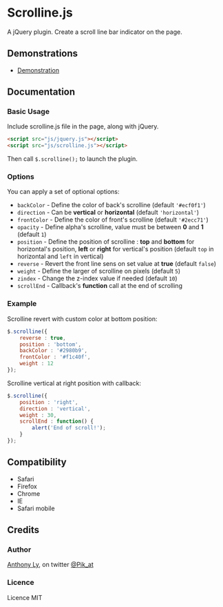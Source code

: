 Scrolline.js
========================================

A jQuery plugin. Create a scroll line bar indicator on the page.

## Demonstrations

* [Demonstration](http://anthonyly.com/scrolline)

## Documentation

### Basic Usage

Include scrolline.js file in the page, along with jQuery.

```html
<script src="js/jquery.js"></script>
<script src="js/scrolline.js"></script>
```

Then call ``$.scrolline();`` to launch the plugin.

### Options

You can apply a set of optional options:

* ``backColor`` - Define the color of back's scrolline (default ``'#ecf0f1'``)
* ``direction`` - Can be **vertical** or **horizontal** (default ``'horizontal'``)
* ``frontColor`` - Define the color of front's scrolline (default ``'#2ecc71'``)
* ``opacity`` - Define alpha's scrolline, value must be between **0** and **1** (default ``1``)
* ``position`` -  Define the position of scrolline : **top** and **bottom** for horizontal's position, **left** or **right** for vertical's position (default ``top`` in horizontal and ``left`` in vertical)
* ``reverse`` - Revert the front line sens on set value at **true** (default ``false``)
* ``weight`` - Define the larger of scrolline on pixels (default ``5``)
* ``zindex`` - Change the z-index value if needed (default ``10``)
* ``scrollEnd`` - Callback's **function** call at the end of scrolling

### Example

Scrolline revert with custom color at bottom position:

```js
$.scrolline({
    reverse : true,
    position : 'bottom',
    backColor : '#2980b9',
    frontColor : '#f1c40f',
    weight : 12
});
```

Scrolline vertical at right position with callback:

```js
$.scrolline({
    position : 'right',
    direction : 'vertical',
    weight : 30,
    scrollEnd : function() {
		alert('End of scroll!');
	}
});
```

## Compatibility

* Safari
* Firefox
* Chrome
* IE
* Safari mobile

## Credits

### Author
[Anthony Ly](http://anthonyly.com), on twitter [@Pik_at](http://twitter.com/pik_at)

### Licence
Licence MIT